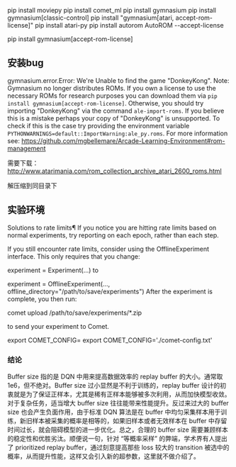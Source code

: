 pip install moviepy
pip install comet_ml
pip install gymnasium
pip install gymnasium[classic-control]
pip install "gymnasium[atari, accept-rom-license]"
pip install atari-py
pip install autorom
AutoROM --accept-license

pip install gymnasium[accept-rom-license]

## 安装bug

gymnasium.error.Error: We're Unable to find the game "DonkeyKong". Note: Gymnasium no longer distributes ROMs. If you own a license to use the necessary ROMs for research purposes you can download them via `pip install gymnasium[accept-rom-license]`. Otherwise, you should try importing "DonkeyKong" via the command `ale-import-roms`. If you believe this is a mistake perhaps your copy of "DonkeyKong" is unsupported. To check if this is the case try providing the environment variable `PYTHONWARNINGS=default::ImportWarning:ale_py.roms`. For more information see: https://github.com/mgbellemare/Arcade-Learning-Environment#rom-management


需要下载：http://www.atarimania.com/rom_collection_archive_atari_2600_roms.html

解压缩到同目录下


## 实验环境

Solutions to rate limits¶
If you notice you are hitting rate limits based on normal experiments, try reporting on each epoch, rather than each step.

If you still encounter rate limits, consider using the OfflineExperiment interface. This only requires that you change:


experiment = Experiment(...)
to


experiment = OfflineExperiment(..., offline_directory="/path/to/save/experiments")
After the experiment is complete, you then run:


comet upload /path/to/save/experiments/*.zip

to send your experiment to Comet.

<!-- 导出key -->

export COMET_CONFIG=<Path To Your Comet Config>
export COMET_CONFIG='./comet-config.txt'



### 结论

Buffer size 指的是 DQN 中用来提高数据效率的 replay buffer 的大小。通常取 1e6，但不绝对。Buffer size 过小显然是不利于训练的，replay buffer 设计的初衷就是为了保证正样本，尤其是稀有正样本能够被多次利用，从而加快模型收敛。对于复杂任务，适当增大 buffer size 往往能带来性能提升。反过来过大的 buffer size 也会产生负面作用，由于标准 DQN 算法是在 buffer 中均匀采集样本用于训练，新旧样本被采集的概率是相等的，如果旧样本或者无效样本在 buffer 中存留时间过长，就会阻碍模型的进一步优化。总之，合理的 buffer size 需要兼顾样本的稳定性和优胜劣汰。顺便说一句，针对 “等概率采样” 的弊端，学术界有人提出了 prioritized replay buffer，通过刻意提高那些 loss 较大的 transition 被选中的概率，从而提升性能，这样又会引入新的超参数，这里就不做介绍了。

